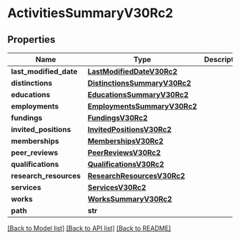 # ActivitiesSummaryV30Rc2

## Properties
Name | Type | Description | Notes
------------ | ------------- | ------------- | -------------
**last_modified_date** | [**LastModifiedDateV30Rc2**](LastModifiedDateV30Rc2.md) |  | [optional] 
**distinctions** | [**DistinctionsSummaryV30Rc2**](DistinctionsSummaryV30Rc2.md) |  | [optional] 
**educations** | [**EducationsSummaryV30Rc2**](EducationsSummaryV30Rc2.md) |  | [optional] 
**employments** | [**EmploymentsSummaryV30Rc2**](EmploymentsSummaryV30Rc2.md) |  | [optional] 
**fundings** | [**FundingsV30Rc2**](FundingsV30Rc2.md) |  | [optional] 
**invited_positions** | [**InvitedPositionsV30Rc2**](InvitedPositionsV30Rc2.md) |  | [optional] 
**memberships** | [**MembershipsV30Rc2**](MembershipsV30Rc2.md) |  | [optional] 
**peer_reviews** | [**PeerReviewsV30Rc2**](PeerReviewsV30Rc2.md) |  | [optional] 
**qualifications** | [**QualificationsV30Rc2**](QualificationsV30Rc2.md) |  | [optional] 
**research_resources** | [**ResearchResourcesV30Rc2**](ResearchResourcesV30Rc2.md) |  | [optional] 
**services** | [**ServicesV30Rc2**](ServicesV30Rc2.md) |  | [optional] 
**works** | [**WorksSummaryV30Rc2**](WorksSummaryV30Rc2.md) |  | [optional] 
**path** | **str** |  | [optional] 

[[Back to Model list]](../README.md#documentation-for-models) [[Back to API list]](../README.md#documentation-for-api-endpoints) [[Back to README]](../README.md)

